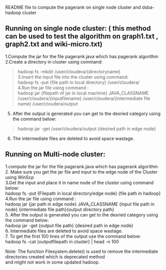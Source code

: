 README file to compute the pagerank on single node cluster and  dsba-hadoop cluster

Running on single node cluster: ( this method can be used to test the algorithm on graph1.txt , graph2.txt and wiki-micro.txt)
------------------------------------------------------------------------------------------------------------------------------

1.Compute the jar for the file pagerank.java which has pagerank algorithm  
2.Create a directory in cluster using command:  
 >hadoop fs -mkdir /user/cloudera/{directoryname}  
3.Insert the input file into the cluster using command:  
 >hadoop fs -put {file path in local directory} /user/cloudera/  
4.Run the jar file using command :  
 >hadoop jar {filepath of jar in local machine} JAVA_CLASSNAME /user/cloudera/{inputfilename} /user/cloudera/{intermediate file name} /user/cloudera/output   
5. After the output is generated you can get to the desried category using the command below:  
 >hadoop jar -get /user/cloudera/output {desired path in edge node}  
6. The intermediate files are deleted to avoid space wastage.  


Running on Multi-node cluster:
-------------------------------

1.compute the jar for the file pagerank.java which has pagerank algorithm   
2. Make sure you get the jar file  and input to the edge node of the Cluster using WinScp  
3.Get the input and place it in name node of the cluster using command below:  
hadoop fs -put {Filepath in local directory/edge node} {file path in hadoop}  
4.Run the jar file using command :  
hadoop jar {jar path in edge node} JAVA_CLASSNAME {input file path in node} {intermediate file path}{output directory path}  
5. After the output is generated you can get to the desried category using the command below:  
hadoop jar -get {output file path} {desired path in edge node}  
6. Intermediate files are deleted to avoid space wastage.  
7. To get the first 100 lines of the output use the command below:  
hadoop fs -cat {outputfilepath in cluster} | head -n 100  

Note: The function Filesystem.delete() is used to remove the intermediate directories created which is deprecated method   
and might not work in some updated hadoop.  
